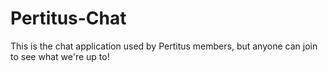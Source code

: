 Pertitus-Chat
=============

This is the chat application used by Pertitus members, but anyone can join to see what we're up to!
